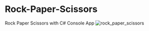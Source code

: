 # Rock-Paper-Scissors
Rock Paper Scissors with C# Console App
![rock_paper_scissors](https://github.com/alistenci/Rock-Paper-Scissors/assets/67862670/63af4e23-6679-4006-b205-7cea759853cf)
